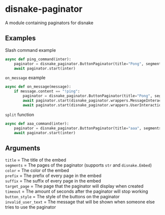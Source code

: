 # disnake-paginator
A module containing paginators for disnake

## Examples
Slash command example
```py
async def ping_command(inter):
	paginator = disnake_paginator.ButtonPaginator(title="Pong", segments=["Hello", "World"], color=0x00ff00)
	await paginator.start(inter)

```

`on_message` example
```py
async def on_message(message):
	if message.content == "!ping":
		paginator = disnake_paginator.ButtonPaginator(title="Pong", segments=["This is", "a message"], button_style=disnake.ButtonStyle.red)
		await paginator.start(disnake_paginator.wrappers.MessageInteractionWrapper(message)) #sends a message in the channel
		await paginator.start(disnake_paginator.wrappers.UserInteractionWrapper(message.author)) #sends a DM to the author
```

`split` function
```py
async def aaa_command(inter):
	paginator = disnake_paginator.ButtonPaginator(title="aaa", segments=disnake_paginator.split("a"*6969, 1000), target_page=4)
	await paginator.start(inter)
```

## Arguments
`title` = The title of the embed\
`segments` = The pages of the paginator (supports `str` and `disnake.Embed`)\
`color` = The color of the embed\
`prefix` = The prefix of every page in the embed\
`suffix` = The suffix of every page in the embed\
`target_page` = The page that the paginator will display when created\
`timeout` = The amount of seconds after the paginator will stop working\
`button_style` = The style of the buttons on the paginator\
`invalid_user_text` = The message that will be shown when someone else tries to use the paginator

